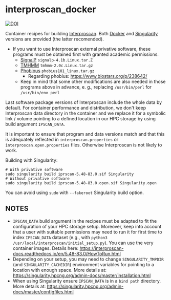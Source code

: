 # interproscan_docker

[![DOI](https://zenodo.org/badge/150708687.svg)](https://zenodo.org/badge/latestdoi/150708687)

Container recipes for building [Interproscan](https://interproscan-docs.readthedocs.io). Both [Docker](https://www.docker.com/) and [Singularity](https://singularity.hpcng.org/) versions are provided (the latter recomended).

* If you want to use Interproscan external privative software, these programs must be obtained first with granted academic permissions. 
    * [SignalP](http://www.cbs.dtu.dk/services/SignalP/) ```signalp-4.1b.Linux.tar.Z```
    * [TMHMM](http://www.cbs.dtu.dk/services/TMHMM/) ```tmhmm-2.0c.Linux.tar.gz```
    * [Phobious](https://phobius.sbc.su.se/) ```phobius101_linux.tar.gz```
        * Regarding phobius: https://www.biostars.org/p/238642/
    * Keep in mind that some other modifications are also needed in those programs above in advance, e. g., replacing ```/usr/bin/perl``` for ```/usr/bin/env perl```
    
Last software package versions of Interproscan include the whole data by default. For container performance and distribution, we don't keep Interproscan data directory in the container and we replace it for a symbolic link / volume pointing to a defined location in our HPC storage by using build argument ```IPSCAN_DATA```.

It is important to ensure that program and data versions match and that this is adequately reflected in ```interproscan.properties``` or ```interproscan.open.properties``` files. Otherwise Interproscan is not likely to work.

Building with Singularity:

    # With privative software
    sudo singularity build iprscan-5.48-83.0.sif Singularity
    # Without privative software
    sudo singularity build iprscan-5.48-83.0.open.sif Singularity.open

You can avoid using ```sudo``` with ```--fakeroot``` Singularity build option.


## NOTES

* ```IPSCAN_DATA``` build argument in the recipes must be adapted to fit the configuration of your HPC storage setup. Moreover, keep into account that a user with suitable permissions may need to run it for first time to index ```IPSCAN_DATA``` dataset (e.g., with ```python3 /usr/local/interproscan/initial_setup.py```). You can use the very container images. Details here: https://interproscan-docs.readthedocs.io/en/5.48-83.0/HowToRun.html
* Depending on your setup, you may need to change ```SINGULARITY_TMPDIR``` (and ```SINGULARITY_CACHEDIR```) environment variables for pointing to a location with enough space. More details at: https://singularity.hpcng.org/admin-docs/master/installation.html
* When using Singularity ensure ```IPSCAN_DATA``` is in a ```bind path``` directory. More details at: https://singularity.hpcng.org/admin-docs/master/configfiles.html
